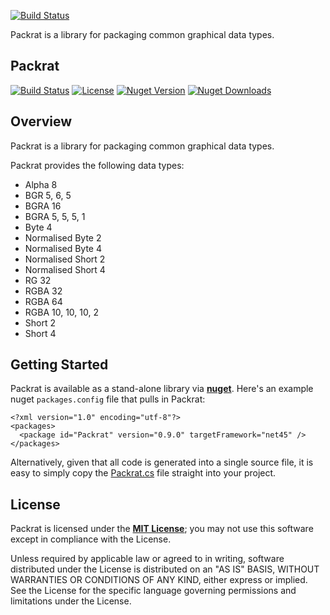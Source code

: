 [![Build Status](https://travis-ci.org/sungiant/packrat.png?branch=master)](https://travis-ci.org/sungiant/packrat)

Packrat is a library for packaging common graphical data types.

## Packrat

[![Build Status](https://travis-ci.org/sungiant/packrat.png?branch=master)](https://travis-ci.org/sungiant/packrat)
[![License](https://img.shields.io/badge/license-MIT-lightgrey.svg)](https://raw.githubusercontent.com/sungiant/packrat/master/LICENSE)
[![Nuget Version](https://img.shields.io/nuget/v/Packrat.svg)](https://www.nuget.org/packages/Packrat)
[![Nuget Downloads](https://img.shields.io/nuget/dt/Packrat.svg)](https://www.nuget.org/packages/Packrat)

## Overview

Packrat is a library for packaging common graphical data types.

Packrat provides the following data types:

* Alpha 8
* BGR 5, 6, 5
* BGRA 16
* BGRA 5, 5, 5, 1
* Byte 4
* Normalised Byte 2
* Normalised Byte 4
* Normalised Short 2
* Normalised Short 4
* RG 32
* RGBA 32
* RGBA 64
* RGBA 10, 10, 10, 2
* Short 2
* Short 4

## Getting Started

Packrat is available as a stand-alone library via **[nuget][packrat_nuget]**.  Here's an example nuget `packages.config` file that pulls in Packrat:

```
<?xml version="1.0" encoding="utf-8"?>
<packages>
  <package id="Packrat" version="0.9.0" targetFramework="net45" />
</packages>
```

Alternatively, given that all code is generated into a single source file, it is easy to simply copy the [Packrat.cs][sources] file straight into your project.

## License

Packrat is licensed under the **[MIT License][mit]**; you may not use this software except in compliance with the License.

Unless required by applicable law or agreed to in writing, software
distributed under the License is distributed on an "AS IS" BASIS,
WITHOUT WARRANTIES OR CONDITIONS OF ANY KIND, either express or implied.
See the License for the specific language governing permissions and
limitations under the License.

[mit]: https://raw.githubusercontent.com/sungiant/packrat/master/LICENSE
[packrat_nuget]: https://www.nuget.org/packages/Packrat/
[sources]: https://github.com/sungiant/packrat/tree/master/source/packrat/src/main/cs
